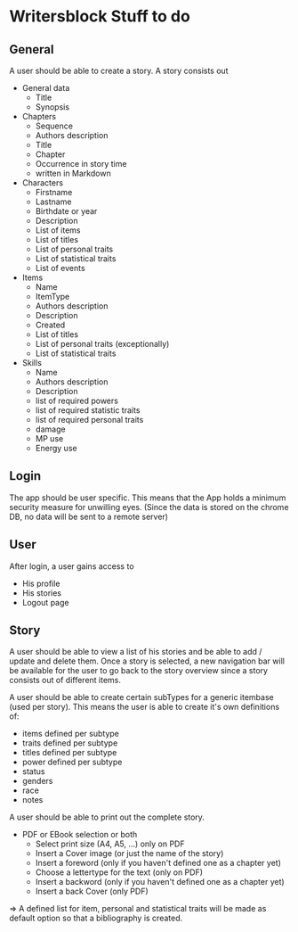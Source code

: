 # Writersblock Stuff to do

## General
A user should be able to create a story.
A story consists out
  - General data
    - Title
    - Synopsis
  - Chapters
    - Sequence
    - Authors description
    - Title
    - Chapter
    - Occurrence in story time
    - written in Markdown
  - Characters
    - Firstname
    - Lastname
    - Birthdate or year
    - Description
    - List of items
    - List of titles
    - List of personal traits
    - List of statistical traits
    - List of events
  - Items
    - Name
    - ItemType
    - Authors description
    - Description
    - Created
    - List of titles
    - List of personal traits (exceptionally)
    - List of statistical traits
  - Skills
    - Name
    - Authors description
    - Description
    - list of required powers
    - list of required statistic traits
    - list of required personal traits
    - damage
    - MP use
    - Energy use

## Login
The app should be user specific. This means that the App holds a minimum security measure for unwilling eyes. (Since the data is stored on the chrome DB, no data will be sent to a remote server)

## User
After login, a user gains access to
  - His profile
  - His stories
  - Logout page

## Story
A user should be able to view a list of his stories and be able to add / update and delete them.
Once a story is selected, a new navigation bar will be available for the user to go back to the story overview since a story consists out of different items.

A user should be able to create certain subTypes for a generic itembase (used per story). This means the user is able to create it's own definitions of:
  - items defined per subtype
  - traits defined per subtype
  - titles defined per subtype
  - power defined per subtype
  - status
  - genders
  - race
  - notes

A user should be able to print out the complete story.
  - PDF or EBook selection or both
    - Select print size (A4, A5, ...) only on PDF
    - Insert a Cover image (or just the name of the story)
    - Insert a foreword (only if you haven't defined one as a chapter yet)
    - Choose a lettertype for the text (only on PDF)
    - Insert a backword (only if you haven't defined one as a chapter yet)
    - Insert a back Cover (only PDF)

=> A defined list for item, personal and statistical traits will be made as default option so that a bibliography is created.